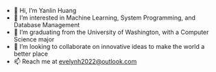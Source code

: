 - 👋 Hi, I’m Yanlin Huang
- 👀 I’m interested in Machine Learning, System Programming, and Database Management
- 🌱 I’m graduating from the University of Washington, with a Computer Science major
- 💞️ I’m looking to collaborate on innovative ideas to make the world a better place
- 📫 Reach me at evelynh2022@outlook.com

<!---
evelynh142/evelynh142 is a ✨ special ✨ repository because its `README.md` (this file) appears on your GitHub profile.
You can click the Preview link to take a look at your changes.
--->
